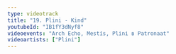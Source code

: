 ```yaml
---
type: videotrack
title: "19. Plini - Kind"
youtubeId: "IB1fY3dNyf8"
videoevents: "Arch Echo, Mestís, Plini в Patronaat"
videoartists: ["Plini"]
---
```

